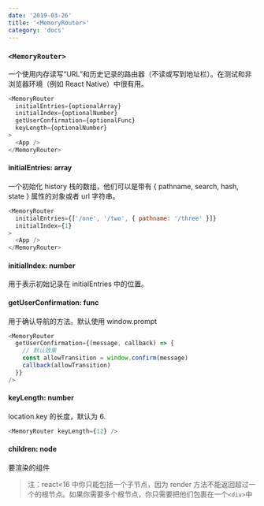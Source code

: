 ```yaml
---
date: '2019-03-26'
title: '<MemoryRouter>'
category: 'docs'
---
```


### `<MemoryRouter>`

一个使用内存读写“URL”和历史记录的路由器（不读或写到地址栏）。在测试和非浏览器环境（例如 React Native）中很有用。

```js
<MemoryRouter
  initialEntries={optionalArray}
  initialIndex={optionalNumber}
  getUserConfirmation={optionalFunc}
  keyLength={optionalNumber}
>
  <App />
</MemoryRouter>
```

#### initialEntries: array

一个初始化 history 栈的数组，他们可以是带有 { pathname, search, hash, state } 属性的对象或者 url 字符串。

```js
<MemoryRouter
  initialEntries={['/one', '/two', { pathname: '/three' }]}
  initialIndex={1}
>
  <App />
</MemoryRouter>
```

#### initialIndex: number

用于表示初始记录在 initialEntries 中的位置。

#### getUserConfirmation: func

用于确认导航的方法。默认使用 window.prompt

```js
<MemoryRouter
  getUserConfirmation={(message, callback) => {
    // 默认效果
    const allowTransition = window.confirm(message)
    callback(allowTransition)
  }}
/>
```

#### keyLength: number

location.key 的长度，默认为 6.

```js
<MemoryRouter keyLength={12} />
```

#### children: node

要渲染的组件

> 注：react<16 中你只能包括一个子节点，因为 render 方法不能返回超过一个的根节点。如果你需要多个根节点，你只需要把他们包裹在一个`<div>`中
